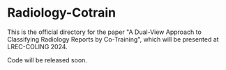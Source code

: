 # Radiology-Cotrain
This is the official directory for the paper "A Dual-View Approach to Classifying Radiology Reports by Co-Training", which will be presented at LREC-COLING 2024. 

Code will be released soon. 
